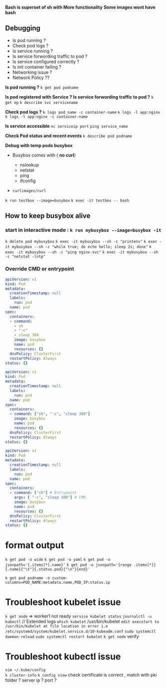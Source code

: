 **Bash is superset of sh with More functionality**
**Some images wont have bash**
## Debugging

- Is pod running ? 
- Check pod logs ?
- Is service running ?
- Is service forwording traffic to pod ?
- Is service configured correctly ?
- Is init container failing ?
- Networking issue ?
- Network Policy ??

**Is pod running ?**
`k get pod podname`

**Is pod registered with Service ? Is service forwording traffic to pod ?**
`k get ep`
`k describe svc servicename`

**Check pod logs ?**
`k logs pod_name -c container-name`
`k logs -l app:nginx`
`k logs -l app:nginx -c container-name`

**Is service accessible**
`nc serviceip port`
`ping service_name`

**Check Pod status and recent events**
`k describe pod podname`

**Debug with temp pods busybox**
- Busybox comes with ( **no curl**)
    - nslookup
    - netstat
    - ping
    - ifconfig

- `curlimages/curl`

   

`k run testbox --image=busybox`
`k exec -it testbox -- bash`

## How to keep busybox alive
### start in interactive mode : `k run mybusybox --image=busybox -it`
`k delete pod mybusybox`
`k exec -it mybusybox --sh -c "printenv"`
`k exec -it mybusybox --sh -c "while true; do echo hello; sleep 2s; done"`
`k exec -it mybusybox --sh -c "ping nginx-svc"`
`k exec -it mybusybox --sh -c "netstat -lntp"`

### Override CMD or entrypoint

```yaml
apiVersion: v1
kind: Pod
metadata:
  creationTimestamp: null
  labels:
    run: pod
  name: pod
spec:
  containers:
  - command:
    - sh
    - "-c"
    - sleep 300
    image: busybox
    name: pod
    resources: {}
  dnsPolicy: ClusterFirst
  restartPolicy: Always
status: {}
```

```yaml
apiVersion: v1
kind: Pod
metadata:
  creationTimestamp: null
  labels:
    run: pod
  name: pod
spec:
  containers:
  - command: ["sh", "-c", "sleep 300"]
    image: busybox
    name: pod
    resources: {}
  dnsPolicy: ClusterFirst
  restartPolicy: Always
status: {}
```

```yaml
apiVersion: v1
kind: Pod
metadata:
  creationTimestamp: null
  labels:
    run: pod
  name: pod
spec:
  containers:
  - command: ["sh"] # Entrypoint
    args: [ "-c", "sleep 300"] # CMD
    image: busybox
    name: pod
    resources: {}
  dnsPolicy: ClusterFirst
  restartPolicy: Always
status: {}
```

# format output

`k get pod -o wide`
`k get pod -o yaml`
`k get pod -o jsonpath='{.items[*].name}'`
`k get pod -o jsonpath='{range .items[*]}{.name}{"\t"}{.status.pod}{"\n"}{end}'`

`k get pod podname -o custom-columns=POD_NAME:metadata.name,POD_IP:status.ip`


# Troubleshoot kubelet issue 

`k get node` => worker1 not ready
`service kubelet status`
`journalctl -u kubectl` // Extended logs
`which kubelet` /usr/bin/kubelet
`edit execstart to /usr/bin/kubelet at file location in error i.e /etc/systemd/system/kubelet.service.d/10-kubeadm.conf`
`sudo systemctl daemon-reload`
`sudo systemctl restart kubelet`
`k get node` verify

# Troubleshoot kubectl issue 
`vim ~/.kube/config`   
`k cluster-info`
`k config view`
check certificate is correct , match with pki folder ?
server ip ? port ?











